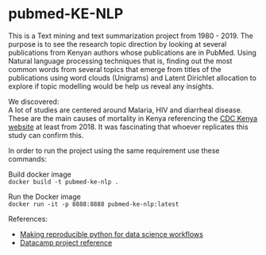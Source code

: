 # pubmed-KE-NLP
This is a Text mining and text summarization project from 1980 - 2019. The purpose is to see the research topic direction by looking at several publications from Kenyan authors whose publications are in PubMed. Using Natural language processing techniques that is, finding out the most common words from several topics that emerge from titles of the publications using word clouds (Unigrams) and Latent Dirichlet allocation to explore if topic modelling would be help us reveal any insights.

We discovered:  
A lot of studies are centered around Malaria, HIV and diarrheal disease. These are the main causes of mortality in Kenya referencing the [CDC Kenya website](https://www.cdc.gov/globalhealth/countries/kenya/pdf/Kenya_Factsheet.pdf) at least from 2018. It was fascinating that whoever replicates this study can confirm this.  

In order to run the project using the same requirement use these commands:  

Build docker image  
`docker build -t pubmed-ke-nlp .`

Run the Docker image  
`docker run -it -p 8888:8888 pubmed-ke-nlp:latest`

References:
* [Making reproducible python for data science workflows](https://youtu.be/oO8n3y23b6M)
* [Datacamp project reference](https://www.datacamp.com/projects/158)
